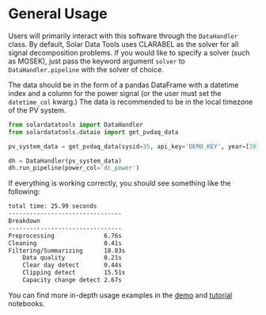 # General Usage

Users will primarily interact with this software through the `DataHandler` class. By default, Solar Data
Tools uses CLARABEL as the solver for all signal decomposition problems. If you would like
to specify a solver (such as MOSEK), just pass the keyword argument `solver` to `DataHandler.pipeline` with the solver of choice.

The data should be in the form of a pandas DataFrame with a datetime index and a column for the power signal
(or the user must set the `datetime_col` kwarg.) The data is recommended to be in the local timezone of the PV system.

```python
from solardatatools import DataHandler
from solardatatools.dataio import get_pvdaq_data

pv_system_data = get_pvdaq_data(sysid=35, api_key='DEMO_KEY', year=[2011, 2012, 2013])

dh = DataHandler(pv_system_data)
dh.run_pipeline(power_col='dc_power')
```

If everything is working correctly, you should see something like the following:

```bash
total time: 25.99 seconds
--------------------------------
Breakdown
--------------------------------
Preprocessing              6.76s
Cleaning                   0.41s
Filtering/Summarizing      18.83s
    Data quality           0.21s
    Clear day detect       0.44s
    Clipping detect        15.51s
    Capacity change detect 2.67s
```

You can find more in-depth usage examples in the [demo](./notebooks/demo_default.ipynb) and [tutorial](./notebooks/tutorial.ipynb) notebooks.
